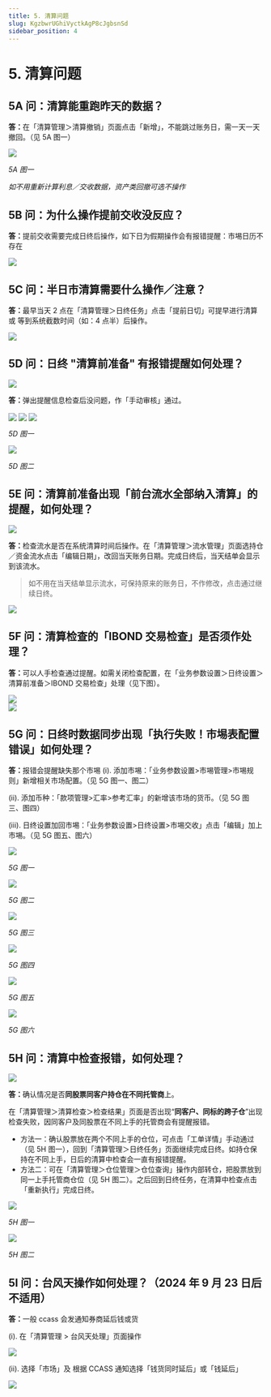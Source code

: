 ```yaml
---
title: 5. 清算问题
slug: KgzbwrUGhiVyctkAgP8cJgbsnSd
sidebar_position: 4
---
```



# 5. 清算问题

## 5A 问：清算能重跑昨天的数据？

<b>答：</b>在「清算管理＞清算撤销」页面点击「新增」，不能跳过账务日，需一天一天撤回。（见 5A 图一）

<img src="/assets/W8lRbtJwyoppPVxc7WmcpbcpnUd.png" src-width="2390" src-height="1420" align="center"/>

<em>5A 图一</em>

<em>如不用重新计算利息／交收数据，资产类回撤可选不操作</em>

## 5B 问：为什么操作提前交收没反应？

<b>答：</b>提前交收需要完成日终后操作，如下日为假期操作会有报错提醒：市埸日历不存在

<img src="/assets/QoB8bjR8yoZCwDxXjLKcENCXnod.png" src-width="2504" src-height="1006" align="center"/>

## 5C 问：半日市清算需要什么操作／注意？

<b>答：</b>最早当天 2 点在「清算管理＞日终任务」点击「提前日切」可提早进行清算 或 等到系统截数时间（如：4 点半）后操作。

<img src="/assets/QAa8bFUE8oVfXkxeYcechht8nXg.png" src-width="2183" src-height="384" align="center"/>

## 5D 问：日终 "清算前准备" 有报错提醒如何处理？

<img src="/assets/P4yobnuJPoDpfvxShqpc4MzonEc.png" src-width="2220" src-height="380" align="center"/>

<b>答：</b>弹出提醒信息检查后没问题，作「手动审核」通过。

<img src="/assets/N99ab1Rlto0SSKxOnjXcTMqBnHe.png" src-width="2110" src-height="172" align="center"/>

<img src="/assets/YUU6b16BdoORhOxtfDIckXsNnFd.png" src-width="2040" src-height="162" align="center"/>

<img src="/assets/VNV2bUB3aos4ThxzEGHcPUsZnid.png" src-width="2752" src-height="1354" align="center"/>

<em>5D 图一</em>

<img src="/assets/YymQbTCGuoUyLPxpuIzcsqJLnpX.png" src-width="2656" src-height="294" align="center"/>

<em>5D 图二</em>

## 5E 问：清算前准备出现「前台流水全部纳入清算」的提醒，如何处理？

<img src="/assets/OHFHbxDKToY316xlF1dc7LienRh.png" src-width="1373" src-height="1124"/>

<b>答：</b>检查流水是否在系统清算时间后操作。在「清算管理＞流水管理」页面选持仓／资金流水点击「编辑日期」，改回当天账务日期。完成日终后，当天结单会显示到该流水。

> 如不用在当天结单显示流水，可保持原来的账务日，不作修改，点击通过继续日终。

<img src="/assets/S0MXbrhojotR2KxfcOqcyFiknof.png" src-width="2386" src-height="828" align="center"/>

## 5F 问：清算检查的「IBOND 交易检查」是否须作处理？

<b>答：</b>可以人手检查通过提醒。如需关闭检查配置，在「业务参数设置＞日终设置＞清算前准备＞IBOND 交易检查」处理（见下图）。

<div class="flex gap-3 columns-2" column-size="2">
<div class="w-[50%]" width-ratio="50">
<img src="/assets/C9Q8b85qnomMl5x9sF8cS2BonQh.png" src-width="2858" src-height="1610" align="center"/>
</div>
<div class="w-[49%]" width-ratio="49">
<img src="/assets/N93hbpsVmoT6sbx0TVzctxvCnHe.png" src-width="2314" src-height="1342" align="center"/>
</div>
</div>

## 5G 问：日终时数据同步出现「执行失败！市埸表配置错误」如何处理？

<b>答：</b>报错会提醒缺失那个市埸
(i). 添加市埸：「业务参数设置&gt;市埸管理&gt;市埸规则」新增相关市场配置。（见 5G 图一、图二）

(ii). 添加币种：「款项管理&gt;汇率&gt;参考汇率」的新增该市场的货币。（见 5G 图三、图四）

(iii). 日终设置加回市埸：「业务参数设置&gt;日终设置&gt;市埸交收」点击「编辑」加上市埸。（见 5G 图五、图六）

<img src="/assets/CjSib3J3OoJosFxpbDgcqCUlnWf.png" src-width="2852" src-height="1606" align="center"/>

<em>5G 图一</em>

<img src="/assets/IZtlbOHcZoX7O3xH8sYc9Rdjnhb.png" src-width="2448" src-height="1276" align="center"/>

<em>5G 图二</em>

<img src="/assets/XRbobPCEco1HyVxi4W3cGa04nRh.png" src-width="2334" src-height="1078" align="center"/>

<em>5G 图三</em>

<img src="/assets/Dy7AbL0dfokMjoxk1iGccY3Hnpl.png" src-width="1926" src-height="1298" align="center"/>

<em>5G 图四</em>

<img src="/assets/A5pebvI6JoYYv8xreIJcBPu3nif.png" src-width="2740" src-height="910" align="center"/>

<em>5G 图五</em>

<img src="/assets/Vw53b87Ago08Ybx9YJ4c0hvjnBh.png" src-width="2476" src-height="866" align="center"/>

<em>5G 图六</em>

## 5H 问：清算中检查报错，如何处理？

<img src="/assets/ERU0b1bs3oLARGxLNGUc5zglnke.png" src-width="2644" src-height="1112" align="center"/>

<b>答：</b>确认情况是否<b>同股票同客户持仓在不同托管商</b>上。

在「清算管理＞清算检查＞检查结果」页面是否出现“<b>同客户、同标的跨子仓</b>”出现检查失败，因同客户及同股票在不同上手的托管商会有提醒报错。

- 方法一：确认股票放在两个不同上手的仓位，可点击「工单详情」手动通过（见 5H 图一），回到「清算管理＞日终任务」页面继续完成日终。如持仓保持在不同上手，日后的清算中检查会一直有报错提醒。 
- 方法二：可在「清算管理＞仓位管理＞仓位查询」操作内部转仓，把股票放到同一上手托管商仓位（见 5H 图二）。之后回到日终任务，在清算中检查点击「重新执行」完成日终。

<img src="/assets/L5bWbfoxWozueRxxs1ncbUb5nod.png" src-width="2512" src-height="814" align="center"/>

<em>5H 图一</em>

<img src="/assets/VDGabF7gJocWm2xsilackweCnHg.png" src-width="2454" src-height="1109" align="center"/>

<em>5H 图二</em>

## 5I 问：台风天操作如何处理？（2024 年 9 月 23 日后不适用）

<b>答：</b>一般 ccass 会发通知券商延后钱或货


(i). 在「清算管理 &gt; 台风天处理」页面操作

<img src="/assets/SJgAbqZNtoQO7XxZvdscENQnnUh.png" src-width="2840" src-height="1410" align="center"/>

(ii). 选择「市场」及 根据 CCASS 通知选择「钱货同时延后」或「钱延后」

<img src="/assets/RvgPbNFZeo1iQTxyoFvc2Warnwe.png" src-width="2756" src-height="1478" align="center"/>


